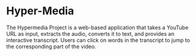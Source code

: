 # Hyper-Media
The Hypermedia Project is a web-based application that takes a YouTube URL as input, extracts the audio, converts it to text, and provides an interactive transcript. Users can click on words in the transcript to jump to the corresponding part of the video. 
